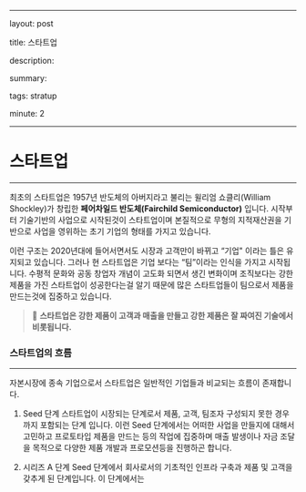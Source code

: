 
---

layout: post

title: 스타트업

description: 

summary: 

tags: stratup

minute: 2

---
# 스타트업
-----
최초의 스타트업은 1957년 반도체의 아버지라고 불리는 윌리엄 쇼클리(William Shockley)가 창립한 **페어차일드 반도체(Fairchild Semiconductor)** 입니다. 시작부터 기술기반의 사업으로 시작된것이 스타트업이며 본질적으로 무형의 지적재산권을 기반으로 사업을 영위하는 초기 기업의 형태를 가지고 있습니다.

이런 구조는 2020년대에 들어서면서도 시장과 고객만이 바뀌고 “기업" 이라는 틀은 유지되고 있습니다. 그러나 현 스타트업은 기업 보다는 “팀”이라는 인식을 가지고 시작됩니다. 수평적 문화와 공동 창업자 개념이 고도화 되면서 생긴 변화이며 조직보다는 강한 제품을 가진 스타트업이 성공한다는걸 알기 때문에 많은 스타트업들이 팀으로서 제품을 만드는것에 집중하고 있습니다.


> 🔬 **스타트업은 강한 제품이 고객과 매출을 만들고 강한 제품은 잘 짜여진 기술에서 비롯됩니다.**


### 스타트업의 흐름
---
자본시장에 종속 기업으로서 스타트업은 일반적인 기업들과 비교되는 흐름이 존재합니다. 

1. Seed 단계
스타트업이 시장되는 단계로서 제품, 고객, 팀조자 구성되지 못한 경우까지 포함되는 단계 입니다. 이런 Seed 단계에서는 어떠한 사업을 만들지에 대해서 고민하고 프로토타입 제품을 만드는 등의 작업에 집중하며 매출 발생이나 자금 조달을 목적으로 다양한 제품 개발과 프로모션등을 진행하곤 합니다.

2. 시리즈 A 단계
Seed 단계에서 회사로서의 기초적인 인프라 구축과 제품 및 고객을 갖추게 된 단계입니다. 이 단계에서는 